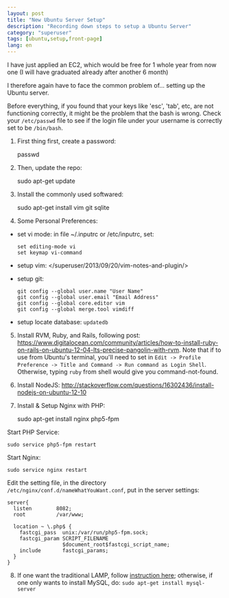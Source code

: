 ```yaml
---
layout: post
title: "New Ubuntu Server Setup"
description: "Recording down steps to setup a Ubuntu Server"
category: "superuser"
tags: [ubuntu,setup,front-page]
lang: en
---
```


I have just applied an EC2, which would be free for 1 whole year from now one (I will have graduated already after another 6 month)

I therefore again have to face the common problem of... setting up the Ubuntu server.

Before everything, if you found that your keys like 'esc', 'tab', etc, are not functioning correctly, it might be the problem that the bash is wrong. Check your `/etc/passwd` file to see if the login file under your username is correctly set to be `/bin/bash`.

1. First thing first, create a password:

    passwd

2. Then, update the repo:

    sudo apt-get update

3. Install the commonly used softwared:

    sudo apt-get install vim git sqlite

4. Some Personal Preferences:
  - set vi mode: in file  ~/.inputrc or /etc/inputrc, set: 

        set editing-mode vi
        set keymap vi-command
    
  - setup vim: </superuser/2013/09/20/vim-notes-and-plugin/>
  
  - setup git:
    
        git config --global user.name "User Name"
        git config --global user.email "Email Address"
        git config --global core.editor vim
        git config --global merge.tool vimdiff

  - setup locate database:  `updatedb`

5. Install RVM, Ruby, and Rails, following post: <https://www.digitalocean.com/community/articles/how-to-install-ruby-on-rails-on-ubuntu-12-04-lts-precise-pangolin-with-rvm>.  Note that if to use from Ubuntu's terminal, you'll need to set in `Edit -> Profile Preference -> Title and Command -> Run command as Login Shell`. Otherwise, typing `ruby` from shell would give you command-not-found.

6. Install NodeJS: <http://stackoverflow.com/questions/16302436/install-nodejs-on-ubuntu-12-10>

7. Install & Setup Nginx with PHP:
    
    sudo apt-get install nginx php5-fpm
  
  Start PHP Service:
  
    sudo service php5-fpm restart
  
  Start Nginx:
  
    sudo service nginx restart

  Edit the setting file, in the directory `/etc/nginx/conf.d/nameWhatYouWant.conf`, put in the server settings:
  
    server{
      listen        8082;
      root          /var/www;

      location ~ \.php$ {
        fastcgi_pass  unix:/var/run/php5-fpm.sock;
        fastcgi_param SCRIPT_FILENAME
                      $document_root$fastcgi_script_name;
        include       fastcgi_params;
      }
    }


8. If one want the traditional LAMP, follow [instruction here](https://help.ubuntu.com/community/ApacheMySQLPHP); otherwise, if one only wants to install MySQL, do: `sudo apt-get install mysql-server`
